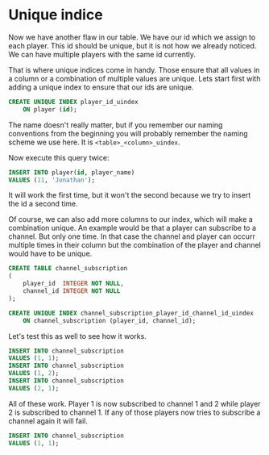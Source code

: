 # Unique indice

Now we have another flaw in our table. We have our id which we assign to each player. This id should be unique, but
it is not how we already noticed. We can have multiple players with the same id currently.

That is where unique indices come in handy. Those ensure that all values in a column or a combination of multiple
values are unique. Lets start first with adding a unique index to ensure that our ids are unique.

```sql
CREATE UNIQUE INDEX player_id_uindex
    ON player (id);
```

The name doesn't really matter, but if you remember our naming conventions from the beginning you will probably
remember the naming scheme we use here. It is `<table>_<column>_uindex`.

Now execute this query twice:

```sql
INSERT INTO player(id, player_name)
VALUES (11, 'Jonathan');
```

It will work the first time, but it won't the second because we try to insert the id a second time.

Of course, we can also add more columns to our index, which will make a combination unique. An example would be that
a player can subscribe to a channel. But only one time. In that case the channel and player can occurr multiple
times in their column but the combination of the player and channel would have to be unique.

```sql
CREATE TABLE channel_subscription
(
    player_id  INTEGER NOT NULL,
    channel_id INTEGER NOT NULL
);

CREATE UNIQUE INDEX channel_subscription_player_id_channel_id_uindex
    ON channel_subscription (player_id, channel_id);
```

Let's test this as well to see how it works.

```sql
INSERT INTO channel_subscription
VALUES (1, 1);
INSERT INTO channel_subscription
VALUES (1, 2);
INSERT INTO channel_subscription
VALUES (2, 1);
```

All of these work. Player 1 is now subscribed to channel 1 and 2 while player 2 is subscribed to channel 1. If any
of those players now tries to subscribe a channel again it will fail.

```sql
INSERT INTO channel_subscription
VALUES (1, 1);
```
